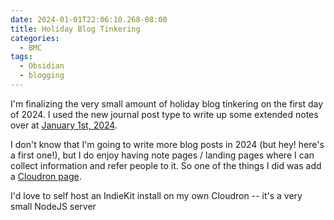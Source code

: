 ```yaml
---
date: 2024-01-01T22:06:10.268-08:00
title: Holiday Blog Tinkering
categories:
  - BMC
tags:
  - Obsidian
  - blogging
---
```

I'm finalizing the very small amount of holiday blog tinkering on the first day of 2024. I used the new journal post type to write up some extended notes over at [January 1st, 2024](/journal/2024-01-01/).

I don't know that I'm going to write more blog posts in 2024 (but hey! here's a first one!), but I do enjoy having note pages / landing pages where I can collect information and refer people to it. So one of the things I did was add a [Cloudron page](/notes/cloudron/).

I'd love to self host an IndieKit install on my own Cloudron -- it's a very small NodeJS server